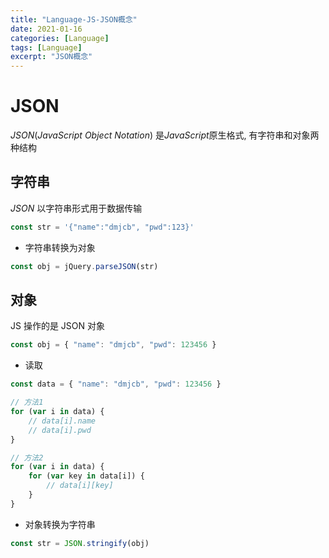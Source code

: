 ```yaml
---
title: "Language-JS-JSON概念"
date: 2021-01-16
categories: [Language]
tags: [Language]
excerpt: "JSON概念"
---
```


# JSON

$JSON$($JavaScript$ $Object$ $Notation$) 是$JavaScript$原生格式, 有字符串和对象两种结构

## 字符串

$JSON$ 以字符串形式用于数据传输

```js
const str = '{"name":"dmjcb", "pwd":123}'
```

- 字符串转换为对象

```js
const obj = jQuery.parseJSON(str)
```

## 对象

JS 操作的是 JSON 对象

```js
const obj = { "name": "dmjcb", "pwd": 123456 }
```

- 读取

```js
const data = { "name": "dmjcb", "pwd": 123456 }

// 方法1
for (var i in data) {
    // data[i].name
    // data[i].pwd
}

// 方法2
for (var i in data) {
    for (var key in data[i]) {
        // data[i][key]
    }
}
```

- 对象转换为字符串

```js
const str = JSON.stringify(obj)
```
